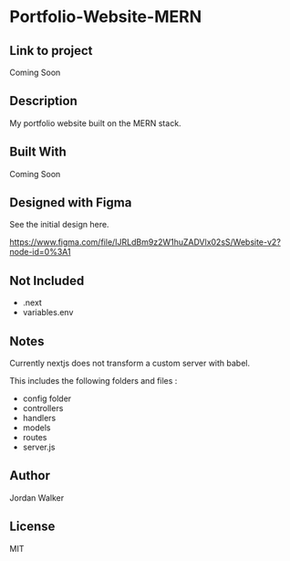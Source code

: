 # Portfolio-Website-MERN

## Link to project

Coming Soon

## Description

My portfolio website built on the MERN stack.

## Built With

Coming Soon

## Designed with Figma

See the initial design here.

<https://www.figma.com/file/IJRLdBm9z2W1huZADVlx02sS/Website-v2?node-id=0%3A1>

## Not Included

- .next
- variables.env

## Notes

Currently nextjs does not transform a custom server with babel.

This includes the following folders and files :

- config folder
- controllers
- handlers
- models
- routes
- server.js

## Author

Jordan Walker

## License

MIT
